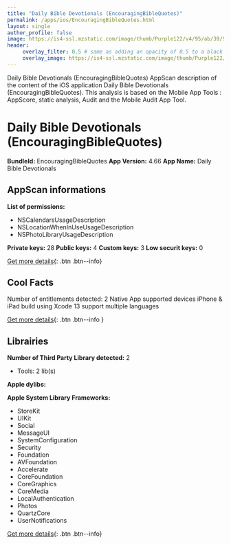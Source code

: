 ```yaml
---
title: "Daily Bible Devotionals (EncouragingBibleQuotes)"
permalink: /apps/ios/EncouragingBibleQuotes.html
layout: single
author_profile: false
image: https://is4-ssl.mzstatic.com/image/thumb/Purple122/v4/95/ab/39/95ab3965-3619-dd12-5a10-ebd759c1eebb/AppIcon-1x_U007emarketing-0-10-0-85-220.png/512x512bb.jpg
header: 
     overlay_filter: 0.5 # same as adding an opacity of 0.5 to a black background
     overlay_image: https://is4-ssl.mzstatic.com/image/thumb/Purple122/v4/95/ab/39/95ab3965-3619-dd12-5a10-ebd759c1eebb/AppIcon-1x_U007emarketing-0-10-0-85-220.png/512x512bb.jpg
---
```

Daily Bible Devotionals (EncouragingBibleQuotes) AppScan description of the content of the iOS application Daily Bible Devotionals (EncouragingBibleQuotes). This analysis is based on the Mobile App Tools : AppScore, static analysis, Audit and the Mobile Audit App Tool.

# Daily Bible Devotionals (EncouragingBibleQuotes)

**BundleId:** EncouragingBibleQuotes
**App Version:** 4.66
**App Name:** Daily Bible Devotionals


## AppScan informations 

**List of permissions:** 
- NSCalendarsUsageDescription
- NSLocationWhenInUseUsageDescription
- NSPhotoLibraryUsageDescription
  
  
**Private keys:** 28
**Public keys:** 4
**Custom keys:** 3
**Low securit keys:** 0
  
[Get more details](/pricing.html){: .btn .btn--info}

## Cool Facts

Number of entitlements detected: 2
Native App
supported devices iPhone & iPad
build using Xcode 13
support multiple languages
  
[Get more details](/pricing.html){: .btn .btn--info }

## Librairies 
**Number of Third Party Library detected:** 2
- Tools: 2 lib(s)


**Apple dylibs:**


**Apple System Library Frameworks:**
- StoreKit
- UIKit
- Social
- MessageUI
- SystemConfiguration
- Security
- Foundation
- AVFoundation
- Accelerate
- CoreFoundation
- CoreGraphics
- CoreMedia
- LocalAuthentication
- Photos
- QuartzCore
- UserNotifications


  
[Get more details](/pricing.html){: .btn .btn--info}

